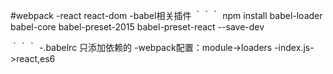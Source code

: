 #webpack
-react react-dom
-babel相关插件
｀｀｀
 npm install babel-loader babel-core babel-preset-2015 babel-preset-react  --save-dev

｀｀｀
-.babelrc 只添加依赖的
-webpack配置：module->loaders
-index.js->react,es6
